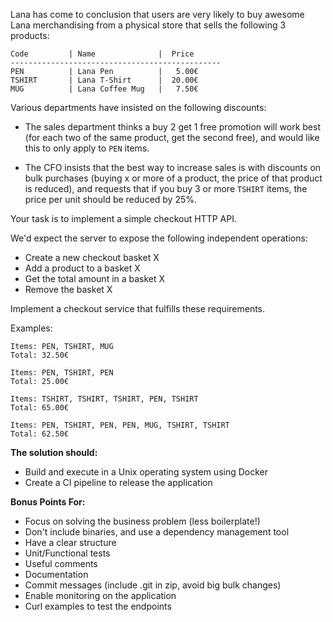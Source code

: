 Lana has come to conclusion that users are very likely to buy awesome Lana merchandising from a physical store that sells the following 3 products:

```
Code         | Name              |  Price
-----------------------------------------------
PEN          | Lana Pen          |   5.00€
TSHIRT       | Lana T-Shirt      |  20.00€
MUG          | Lana Coffee Mug   |   7.50€
```

Various departments have insisted on the following discounts:

- The sales department thinks a buy 2 get 1 free promotion will work best (for each two of the same product, get the second free), and would like this to only apply to `PEN` items.

- The CFO insists that the best way to increase sales is with discounts on bulk purchases (buying x or more of a product, the price of that product is reduced), and requests that if you buy 3 or more `TSHIRT` items, the price per unit should be reduced by 25%.

Your task is to implement a simple checkout HTTP API.

We'd expect the server to expose the following independent operations:

- Create a new checkout basket X
- Add a product to a basket X
- Get the total amount in a basket X
- Remove the basket X

Implement a checkout service that fulfills these requirements.

Examples:

    Items: PEN, TSHIRT, MUG
    Total: 32.50€

    Items: PEN, TSHIRT, PEN
    Total: 25.00€

    Items: TSHIRT, TSHIRT, TSHIRT, PEN, TSHIRT
    Total: 65.00€

    Items: PEN, TSHIRT, PEN, PEN, MUG, TSHIRT, TSHIRT
    Total: 62.50€

**The solution should:**

- Build and execute in a Unix operating system using Docker
- Create a CI pipeline to release the application

**Bonus Points For:**

- Focus on solving the business problem (less boilerplate!)
- Don't include binaries, and use a dependency management tool
- Have a clear structure
- Unit/Functional tests
- Useful comments
- Documentation
- Commit messages (include .git in zip, avoid big bulk changes)
- Enable monitoring on the application
- Curl examples to test the endpoints
